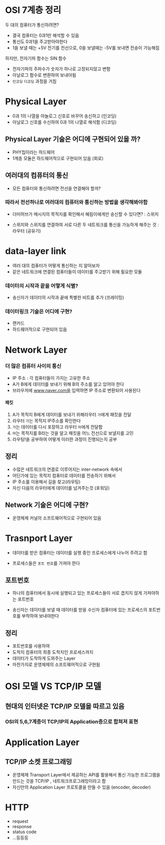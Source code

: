 # OSI 7계층 정리

두 대의 컴퓨터가 통신하려면?

- 결국 컴퓨터는 0과1만 해석할 수 있음
- 통신도 0과1을 주고받아야한다
- 1을 보낼 때는 +5V 전기를 전선으로, 0을 보낼때는 -5V를 보내면 전송이 가능해짐

하지만, 전자기파 함수는 SIN 함수

- 전자기파의 주파수가 숫자가 하나로 고정되지않고 변함
- 아날로그 함수로 변환하여 보내야됨
- `인코딩` `디코딩` 과정을 거침

# Physical Layer

- 0과 1의 나열을 아놀로그 신호로 바꾸어 송신하고 (인코딩)
- 아날로그 신호를 수신하여 0과 1의 나열로 해석함 (디코딩)

## Physical Layer 기술은 어디에 구현되어 있을 까?

- PHY칩이라는 하드웨어
- 1계층 모듈은 하드웨어적으로 구현되어 있음 (회로)

## 여러대의 컴퓨터의 통신

- 모든 컴퓨터와 통신하려면 전선을 연결해야 할까?

### 따라서 전선하나로 여러대의 컴퓨터와 통신하는 방법을 생각해봐야함

- 더미허브가 메시지의 목적지를 확인해서 혜림이에게만 송신할 수 있다면? : 스위치

- 스위치와 스위치를 연결하여 서로 다른 두 네트워크를 통신을 가능하게 해주는 것 : 라우터 (공유기)

# data-layer link

- 여러 대의 컴퓨터가 어떻게 통신하는 지 알아보자
- 같은 네트워크에 연결된 컴퓨터들이 데이터를 주고받기 위해 필요한 모듈

### 데이터의 시작과 끝을 어떻게 식별?

- 송신자가 데이터의 시작과 끝에 특별한 비트를 추가 (프레이밍)

### 데이터링크 기술은 어디에 구현?

- 랜카드
- 하드웨어적으로 구현되어 있음

# Network Layer

### 더 많은 컴퓨터 사이의 통신

- IP 주소 : 각 컴퓨터들이 가지는 고유한 주소
- A가 B에게 데이터를 보내기 위해 B의 주소를 알고 있어야 한다
- 브라우저에 www.naver.com을 입력하면 IP 주소로 변환되어 사용된다

#### 패킷

1. A가 목적지 B에게 데이터를 보내기 위해라우터 `가`에게 패킷을 전달
2. 라우터 `가`는 목적지 IP주소를 확인한다
3. `가`는 데이터를 다시 포장하고 라우터 `마`에게 전달함
4. `마`는 목적지를 B라는 것을 알고 패킷을 어느 전선으로 보낼지를 고민
5. 라우팅!을 공부하여 어떻게 이러한 과정이 진행되는지 공부

## 정리

- 수많은 네트워크의 연결로 이루어지는 inter-network 속에서
- 어딘가에 있는 목적지 컴퓨터로 데이터를 전송하기 위해서
- IP 주소를 이용해서 길을 찾고(라우팅)
- 자신 다음의 라우터에게 데이터를 넘겨주는것 (포워딩)

## Network 기술은 어디에 구현?

- 운영체제 커널의 소프트웨어적으로 구현되어 있음

# Trasnport Layer

- 데이터를 받은 컴퓨터는 데이터를 실행 중인 프로세스에게 나누어 주려고 함

- 프로세스들은 `포트 번호`를 가져야 한다

## 포트번호

- 하나의 컴퓨터에서 동시에 실행되고 있는 프로세스들이 서로 겹치지 않게 가져야하는 포트번호

- 송신자는 데이터를 보낼 때 데이터를 받을 수신자 컴퓨터에 있는 프로세스의 포트번호를 부착하여 보내야한다

## 정리

- 포트번호를 사용하여
- 도착지 컴퓨터의 최종 도착지인 프로세스까지
- 데이터가 도착하게 도와주는 Layer
- 마찬가지로 운영체제의 소프트웨어적으로 구현됨

# OSI 모델 VS TCP/IP 모델

## 현대의 인터넷은 TCP/IP 모델을 따르고 있음

### OSI의 5,6,7계층이 TCP/IP의 Application층으로 합쳐져 표현

# Application Layer

## TCP/IP 소켓 프로그래밍

- 운영체제 Transport Layer에서 제공하는 API를 활용해서 통신 가능한 프로그램을 만드는 것을 TCP/IP , 네트워크프로그래밍이라고 함
- 자신만의 Application Layer 프로토콜을 만들 수 있음 (encoder, decoder)

# HTTP

- request
- response
- status code
- ...등등등
